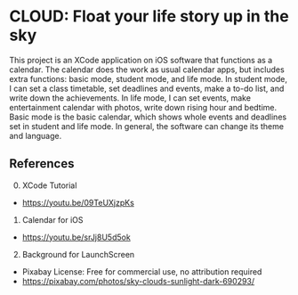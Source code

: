 # CLOUD: Float your life story up in the sky
This project is an XCode application on iOS software that functions as a calendar. The calendar does the work as usual calendar apps, but includes extra functions: basic mode, student mode, and life mode. In student mode, I can set a class timetable, set deadlines and events, make a to-do list, and write down the achievements. In life mode, I can set events, make entertainment calendar with photos, write down rising hour and bedtime. Basic mode is the basic calendar, which shows whole events and deadlines set in student and life mode. In general, the software can change its theme and language.

## References
0. XCode Tutorial
  * https://youtu.be/09TeUXjzpKs

1. Calendar for iOS
  * https://youtu.be/srJj8U5d5ok

2. Background for LaunchScreen
  * Pixabay License: Free for commercial use, no attribution required
  * https://pixabay.com/photos/sky-clouds-sunlight-dark-690293/
